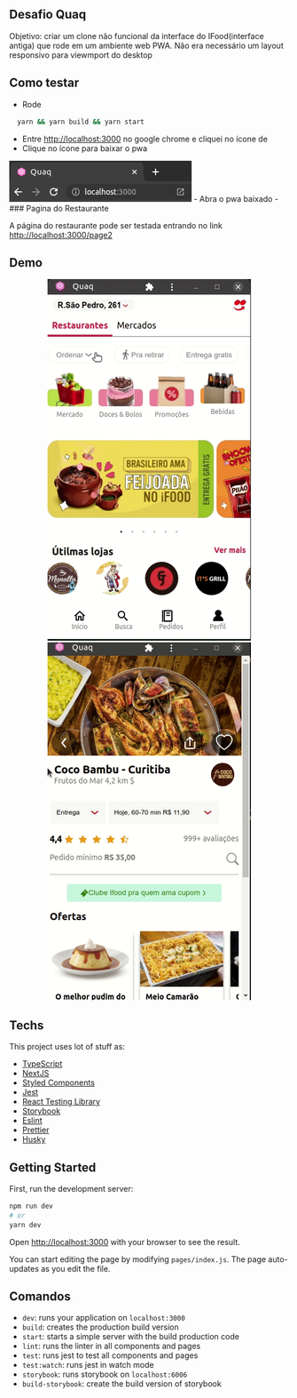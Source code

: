 ## Desafio Quaq

Objetivo:  criar um clone não funcional da interface do IFood(interface antiga) que rode em um ambiente web PWA.
Não era necessário um layout responsivo para viewmport do desktop


## Como testar 

 - Rode 
```bash
  yarn && yarn build && yarn start
```
 - Entre [http://localhost:3000](http://localhost:3000) no google chrome e cliquei no ícone de 
 - Clique no ícone para baixar o pwa
<img src="/demo/pwa.png" />
  - Abra o pwa baixado
  - 
### Pagina do Restaurante

A página do restaurante pode ser testada entrando no link [http://localhost:3000/page2](http://localhost:3000/page2) 

## Demo 

<p align="center">
  <img src="/demo/quaq-front-challenge.gif" />
  <img src="/demo/quaq-front-challenge2.gif" />
</p>


## Techs

This project uses lot of stuff as:

- [TypeScript](https://www.typescriptlang.org/)
- [NextJS](https://nextjs.org/)
- [Styled Components](https://styled-components.com/)
- [Jest](https://jestjs.io/)
- [React Testing Library](https://testing-library.com/docs/react-testing-library/intro)
- [Storybook](https://storybook.js.org/)
- [Eslint](https://eslint.org/)
- [Prettier](https://prettier.io/)
- [Husky](https://github.com/typicode/husky)

## Getting Started

First, run the development server:

```bash
npm run dev
# or
yarn dev
```

Open [http://localhost:3000](http://localhost:3000) with your browser to see the result.

You can start editing the page by modifying `pages/index.js`. The page auto-updates as you edit the file.

## Comandos

- `dev`: runs your application on `localhost:3000`
- `build`: creates the production build version
- `start`: starts a simple server with the build production code
- `lint`: runs the linter in all components and pages
- `test`: runs jest to test all components and pages
- `test:watch`: runs jest in watch mode
- `storybook`: runs storybook on `localhost:6006`
- `build-storybook`: create the build version of storybook

